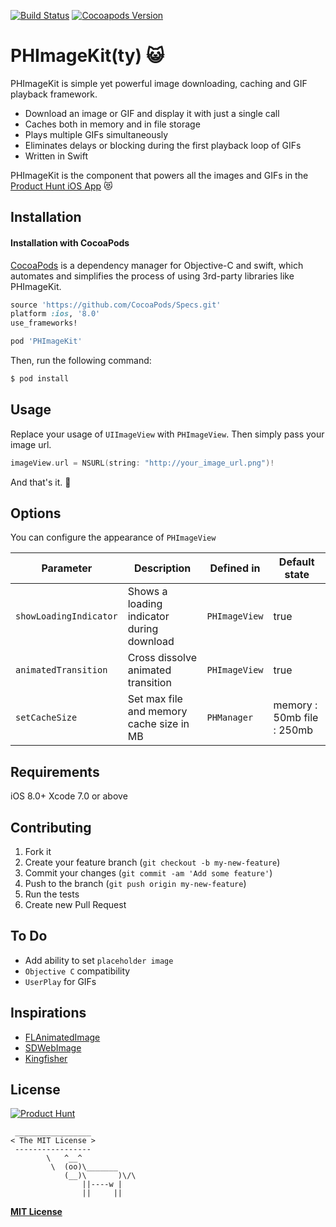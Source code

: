 [![Build Status](https://travis-ci.org/producthunt/PHImageKit.svg?branch=master)](https://travis-ci.org/producthunt/PHImageKit)
[![Cocoapods Version](https://cocoapod-badges.herokuapp.com/v/PHImageKit/badge.png)](http://cocoadocs.org/docsets/PHImageKit)

# PHImageKit(ty) 😺

PHImageKit is simple yet powerful image downloading, caching and GIF playback framework. 

- Download an image or GIF and display it with just a single call
- Caches both in memory and in file storage
- Plays multiple GIFs simultaneously
- Eliminates delays or blocking during the first playback loop of GIFs
- Written in Swift

PHImageKit is the component that powers all the images and GIFs in the [Product Hunt iOS App](https://itunes.apple.com/us/app/product-hunt-best-new-products/id904658671?mt=8) 😻

## Installation

#### Installation with CocoaPods

[CocoaPods](http://cocoapods.org) is a dependency manager for Objective-C and swift, which automates and simplifies the process of using 3rd-party libraries like PHImageKit.

``` ruby
source 'https://github.com/CocoaPods/Specs.git'
platform :ios, '8.0'
use_frameworks!

pod 'PHImageKit'
```

Then, run the following command:

``` bash
$ pod install
```

## Usage

Replace your usage of `UIImageView` with `PHImageView`. Then simply pass your image url.

```swift
imageView.url = NSURL(string: "http://your_image_url.png")!
```

And that's it. 🚀

## Options

You can configure the appearance of `PHImageView`

| Parameter                   | Description                                       | Defined in        | Default state              |
| ---                         | ---                                               | ---               | ---                        |
| ```showLoadingIndicator```  | Shows a loading indicator during download         | ```PHImageView``` | true                       |
| ```animatedTransition```    | Cross dissolve animated transition                | ```PHImageView``` | true                       |
| ```setCacheSize```          | Set max file and memory cache size in MB          | ```PHManager ```  | memory : 50mb file : 250mb |

## Requirements

iOS 8.0+
Xcode 7.0 or above

## Contributing

1. Fork it
2. Create your feature branch (`git checkout -b my-new-feature`)
3. Commit your changes (`git commit -am 'Add some feature'`)
4. Push to the branch (`git push origin my-new-feature`)
5. Run the tests
6. Create new Pull Request

## To Do

- Add ability to set `placeholder image`
- `Objective C` compatibility
- `UserPlay` for GIFs

## Inspirations

- [FLAnimatedImage](https://github.com/Flipboard/FLAnimatedImage)
- [SDWebImage](https://github.com/rs/SDWebImage)
- [Kingfisher](https://github.com/onevcat/Kingfisher)

## License

[![Product Hunt](http://i.imgur.com/dtAr7wC.png)](https://www.producthunt.com)

```
 _________________
< The MIT License >
 -----------------
        \   ^__^
         \  (oo)\_______
            (__)\       )\/\
                ||----w |
                ||     ||
```

**[MIT License](https://github.com/producthunt/PHImageKit/blob/master/LICENSE)**
